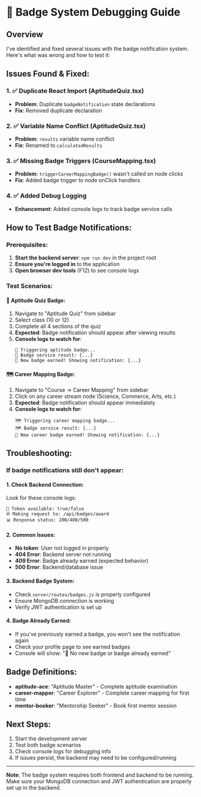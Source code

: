 # 🎯 Badge System Debugging Guide

## Overview
I've identified and fixed several issues with the badge notification system. Here's what was wrong and how to test it:

## Issues Found & Fixed:

### 1. ✅ Duplicate React Import (AptitudeQuiz.tsx)
- **Problem**: Duplicate `badgeNotification` state declarations
- **Fix**: Removed duplicate declaration

### 2. ✅ Variable Name Conflict (AptitudeQuiz.tsx)  
- **Problem**: `results` variable name conflict
- **Fix**: Renamed to `calculatedResults`

### 3. ✅ Missing Badge Triggers (CourseMapping.tsx)
- **Problem**: `triggerCareerMappingBadge()` wasn't called on node clicks
- **Fix**: Added badge trigger to node onClick handlers

### 4. ✅ Added Debug Logging
- **Enhancement**: Added console logs to track badge service calls

## How to Test Badge Notifications:

### Prerequisites:
1. **Start the backend server**: `npm run dev` in the project root
2. **Ensure you're logged in** to the application
3. **Open browser dev tools** (F12) to see console logs

### Test Scenarios:

#### 🧠 Aptitude Quiz Badge:
1. Navigate to "Aptitude Quiz" from sidebar
2. Select class (10 or 12)
3. Complete all 4 sections of the quiz
4. **Expected**: Badge notification should appear after viewing results
5. **Console logs to watch for**:
   ```
   🎯 Triggering aptitude badge...
   🎯 Badge service result: {...}
   🎉 New badge earned! Showing notification: {...}
   ```

#### 🗺️ Career Mapping Badge:
1. Navigate to "Course → Career Mapping" from sidebar
2. Click on any career stream node (Science, Commerce, Arts, etc.)
3. **Expected**: Badge notification should appear immediately
4. **Console logs to watch for**:
   ```
   🗺️ Triggering career mapping badge...
   🗺️ Badge service result: {...}
   🎉 New career badge earned! Showing notification: {...}
   ```

## Troubleshooting:

### If badge notifications still don't appear:

#### 1. Check Backend Connection:
Look for these console logs:
```
🔑 Token available: true/false
🌐 Making request to: /api/badges/award
📊 Response status: 200/400/500
```

#### 2. Common Issues:
- **No token**: User not logged in properly
- **404 Error**: Backend server not running
- **409 Error**: Badge already earned (expected behavior)
- **500 Error**: Backend/database issue

#### 3. Backend Badge System:
- Check `server/routes/badges.js` is properly configured
- Ensure MongoDB connection is working
- Verify JWT authentication is set up

#### 4. Badge Already Earned:
- If you've previously earned a badge, you won't see the notification again
- Check your profile page to see earned badges
- Console will show: "🔔 No new badge or badge already earned"

## Badge Definitions:
- **aptitude-ace**: "Aptitude Master" - Complete aptitude examination
- **career-mapper**: "Career Explorer" - Complete career mapping for first time
- **mentor-booker**: "Mentorship Seeker" - Book first mentor session

## Next Steps:
1. Start the development server
2. Test both badge scenarios
3. Check console logs for debugging info
4. If issues persist, the backend may need to be configured/running

---
**Note**: The badge system requires both frontend and backend to be running. Make sure your MongoDB connection and JWT authentication are properly set up in the backend.